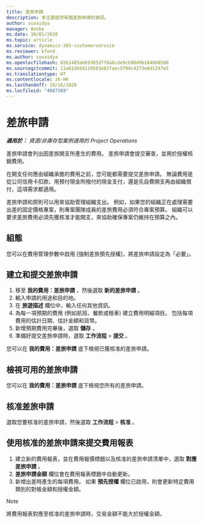 ```yaml
---
title: 差旅申請
description: 本主題提供有關差旅申請的資訊。
author: suvaidya
manager: Annbe
ms.date: 10/01/2020
ms.topic: article
ms.service: dynamics-365-customerservice
ms.reviewer: kfend
ms.author: suvaidya
ms.openlocfilehash: 0261405abb9305d7f6abcde9cb90d9b184868580
ms.sourcegitcommit: 11a61db54119503e82faec5f99c4273e8d1247e5
ms.translationtype: HT
ms.contentlocale: zh-HK
ms.lasthandoff: 10/16/2020
ms.locfileid: "4087369"
---
```

# <a name="travel-requisitions"></a>差旅申請

_**適用於：** 資源/非庫存型案例適用的 Project Operations_

差旅申請會列出因差旅開支所產生的費用。 差旅申請會提交審查，並用於授權核銷費用。

在開支任何應由組織承擔的費用之前，您可能都需要提交差旅申請。 無論費用是從公司信用卡扣款、用預付現金所撥付的現金支付，還是先自費開支再由組織償付，這項需求都適用。

差旅申請和原則可以用來協助管理組織支出。 例如，如果您的組織正在處理需要出差的固定價格專案，則專案團隊成員的差旅費用必須符合專案預算。 組織可以要求差旅費用必須先獲核准才能開支，來協助確保專案仍維持在預算之內。

## <a name="configuration"></a>組態 

您可以在費用管理參數中啟用 [強制差旅預先授權]，將差旅申請設定為「必要」。 

## <a name="create-and-submit-a-travel-requisition"></a>建立和提交差旅申請

1. 移至 **我的費用：差旅申請** ，然後選取 **新的差旅申請** 。
2. 輸入申請的用途和目的地。
3. 在 **旅遊描述** 欄位中，輸入任何其他資訊。 
4. 為每一項預期的費用 (例如航班、餐飲或租車) 建立費用明細項目。 包括每項費用的估計日期、估計金額和貨幣。 
5. 新增預期費用完畢後，選取 **儲存** 。
6. 準備好提交差旅申請時，選取 **工作流程** > **提交** 。

您可以在 **我的費用：差旅申請** 底下檢視已獲核准的差旅申請。 

## <a name="view-available-travel-requisitions"></a>檢視可用的差旅申請

您可以在 **我的費用：差旅申請** 底下檢視您所有的差旅申請。

## <a name="approve-travel-requisitions"></a>核准差旅申請

選取您要核准的差旅申請，然後選取 **工作流程** > **核准** 。  

## <a name="submit-an-expense-report-using-your-approved-travel-requisition"></a>使用核准的差旅申請來提交費用報表

1. 建立新的費用報表，並在費用報價標題以及核准的差旅申請清單中，選取 **對應差旅申請** 。
2. **差旅申請金額** 欄位會在費用報表標題中自動更新。
3. 新增出差時產生的每項費用。 如果 **預先授權** 欄位已啟用，則會更新特定費用類別的對帳金額和授權金額。

> [!NOTE]
> 將費用報表對應至核准的差旅申請時，交易金額不能大於授權金額。 
